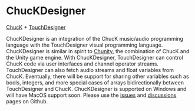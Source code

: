 # ChucKDesigner

[ChucK](https://chuck.stanford.edu/) + [TouchDesigner](https://derivative.ca/)

ChucKDesigner is an integration of the ChucK music/audio programming language with the TouchDesigner visual programming language. ChucKDesigner is similar in spirit to [Chunity](https://chuck.stanford.edu/chunity/), the combination of ChucK and the Unity game engine. With ChucKDesigner, TouchDesigner can control ChucK code via user interfaces and channel operator streams. TouchDesigner can also fetch audio streams and float variables from ChucK. Eventually, there will be support for sharing other variables such as bools, integers, and more special cases of arrays bidirectionally between TouchDesigner and ChucK. ChucKDesigner is supported on Windows and will have MacOS support soon. Please use the [issues](https://github.com/DBraun/ChucKDesigner/issues) and [discussions](https://github.com/DBraun/ChucKDesigner/discussions) pages on Github.
